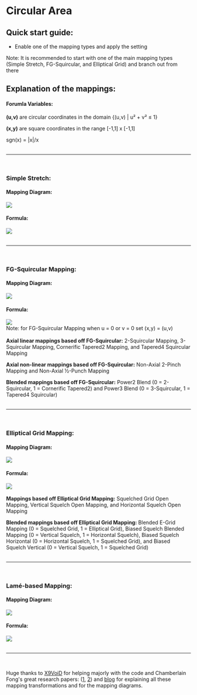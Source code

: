 # Circular Area

## Quick start guide:
- Enable one of the mapping types and apply the setting

Note: It is recommended to start with one of the main mapping types (Simple Stretch, FG-Squircular, and Elliptical Grid) and branch out from there


## Explanation of the mappings:
#### Forumla Variables:
**(u,v)** are circular coordinates in the domain {(u,v) | u² + v² ≤ 1}

**(x,y)** are square coordinates in the range [-1,1] x [-1,1]

sgn(x) = |x|/x
<br />
<br />

------

<br />

### Simple Stretch:
#### Mapping Diagram:
![](https://raw.githubusercontent.com/Kuuuube/Circular_Area/main/readme_img/Simple_Stretch.png)
#### Formula:
![](https://raw.githubusercontent.com/Kuuuube/Circular_Area/main/readme_img/Simple_Stretch_formula.PNG)
<br />
<br />

------

<br />

### FG-Squircular Mapping:
#### Mapping Diagram:
![](https://raw.githubusercontent.com/Kuuuube/Circular_Area/main/readme_img/FG-Squircular.png)
#### Formula:
![](https://raw.githubusercontent.com/Kuuuube/Circular_Area/main/readme_img/FG-Squircular_formula.PNG)
<br />
Note: for FG-Squircular Mapping when u = 0 or v = 0 set (x,y) = (u,v)
<br />
<br />
**Axial linear mappings based off FG-Squircular:** 2-Squircular Mapping, 3-Squircular Mapping, Cornerific Tapered2 Mapping, and Tapered4 Squircular Mapping

**Axial non-linear mappings based off FG-Squircular:** Non-Axial 2-Pinch Mapping and Non-Axial ½-Punch Mapping

**Blended mappings based off FG-Squircular:** Power2 Blend (0 = 2-Squircular, 1 = Cornerific Tapered2) and Power3 Blend (0 = 3-Squircular, 1 = Tapered4 Squircular)
<br />
<br />

------

<br />

### Elliptical Grid Mapping:
#### Mapping Diagram:
![](https://raw.githubusercontent.com/Kuuuube/Circular_Area/main/readme_img/Elliptical_Grid.png)
#### Formula:
![](https://raw.githubusercontent.com/Kuuuube/Circular_Area/main/readme_img/Elliptical_Grid_formula.png)
<br />
<br />
**Mappings based off Elliptical Grid Mapping:** Squelched Grid Open Mapping, Vertical Squelch Open Mapping, and Horizontal Squelch Open Mapping

**Blended mappings based off Elliptical Grid Mapping:** Blended E-Grid Mapping (0 = Squelched Grid, 1 = Elliptical Grid), Biased Squelch Blended Mapping (0 = Vertical Squelch, 1 = Horizontal Squelch), Biased Squelch Horizontal (0 = Horizontal Squelch, 1 = Squelched Grid), and Biased Squelch Vertical (0 = Vertical Squelch, 1 = Squelched Grid)
<br />
<br />

------

<br />

### Lamé-based Mapping:
#### Mapping Diagram:
![](https://raw.githubusercontent.com/Kuuuube/Circular_Area/main/readme_img/Lame_based.PNG)
#### Formula:
![](https://raw.githubusercontent.com/Kuuuube/Circular_Area/main/readme_img/Lame_based_formula.PNG)
<br />
<br />

------

<br />

Huge thanks to [X9VoiD](https://github.com/X9VoiD) for helping majorly with the code and Chamberlain Fong's great research papers: \([1](https://arxiv.org/abs/1509.06344), [2](https://arxiv.org/abs/1709.07875)\) and [blog](https://squircular.blogspot.com/) for explaining all these mapping transformations and for the mapping diagrams.
